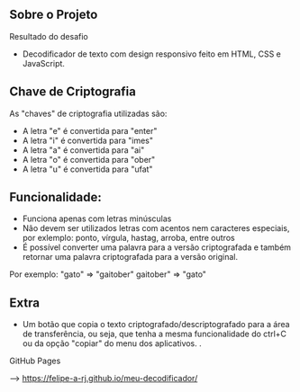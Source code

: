 Sobre o Projeto
---
Resultado do desafio
- Decodificador de texto com design responsivo feito em HTML, CSS e JavaScript.


Chave de Criptografia
---

As "chaves" de criptografia utilizadas são:<br>
- A letra "e" é convertida para "enter"<br>
- A letra "i" é convertida para "imes"<br>
- A letra "a" é convertida para "ai"<br>
- A letra "o" é convertida para "ober"<br>
- A letra "u" é convertida para "ufat"<br>

Funcionalidade:
---
- Funciona apenas com letras minúsculas
- Não devem ser utilizados letras com acentos nem caracteres especiais, por exlemplo: ponto, vírgula, hastag, arroba, entre outros
- É possível converter uma palavra para a versão criptografada e também retornar uma palavra criptografada para a versão original.

Por exemplo:
"gato" => "gaitober"
gaitober" => "gato"

Extra
---
- Um botão que copia o texto criptografado/descriptografado para a área de transferência, ou seja, que tenha a mesma funcionalidade do ctrl+C ou da opção "copiar" do menu dos aplicativos. .

GitHub Pages

--> https://felipe-a-rj.github.io/meu-decodificador/
